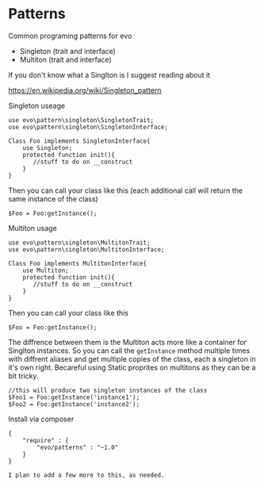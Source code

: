 # Patterns
Common programing patterns for evo

 - Singleton (trait and interface)
 - Multiton (trait and interface)
 
 If you don't know what a Singlton is I suggest reading about it 
 
 https://en.wikipedia.org/wiki/Singleton_pattern
 
 
 Singleton useage
 
 ```
use evo\pattern\singleton\SingletonTrait;
use evo\pattern\singleton\SingletonInterface;
 
 Class Foo implements SingletonInterface{
     use Singleton;
     protected function init(){
        //stuff to do on __construct
     }
 }
 ```
 
 Then you can call your class like this (each additional call will return the same instance of the class)
 
```
$Foo = Foo:getInstance();

```

Multiton usage
 
 ```
use evo\pattern\singleton\MultitonTrait;
use evo\pattern\singleton\MultitonInterface;
 
 Class Foo implements MultitonInterface{
     use Multiton;
     protected function init(){
        //stuff to do on __construct
     }
 }
 ```
 
Then you can call your class like this
 
```
$Foo = Foo:getInstance();

```

The diffrence between them is the Multiton acts more like a container for Singlton instances.  So you can call the `getInstance` method multiple times with diffrent aliases and get multiple copies of the class, each a singleton in it's own right.  Becareful using Static proprites on multitons as they can be a bit tricky.

 ```
 //this will produce two singleton instances of the class
$Foo1 = Foo:getInstance('instance1');
$Foo2 = Foo:getInstance('instance2');

```
  
 Install via composer 
 
```
{
    "require" : {
        "evo/patterns" : "~1.0"
    }
}

I plan to add a few more to this, as needed.
